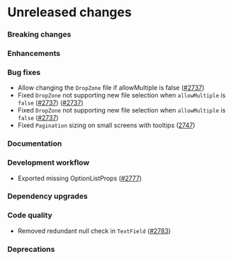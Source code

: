 # Unreleased changes

### Breaking changes

### Enhancements

### Bug fixes

- Allow changing the `DropZone` file if allowMultiple is false ([#2737](https://github.com/Shopify/polaris-react/pull/2737))
- Fixed `DropZone` not supporting new file selection when `allowMultiple` is `false` ([#2737](https://github.com/Shopify/polaris-react/pull/2737)) ([#2737](https://github.com/Shopify/polaris-react/pull/2737))
- Fixed `DropZone` not supporting new file selection when `allowMultiple` is `false` ([#2737](https://github.com/Shopify/polaris-react/pull/2737))
- Fixed `Pagination` sizing on small screens with tooltips ([2747](https://github.com/Shopify/polaris-react/pull/2747))

### Documentation

### Development workflow

- Exported missing OptionListProps ([#2777](https://github.com/Shopify/polaris-react/pull/2777))

### Dependency upgrades

### Code quality

- Removed redundant null check in `TextField` ([#2783](https://github.com/Shopify/polaris-react/pull/2783))

### Deprecations
